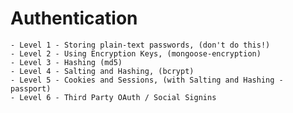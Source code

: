 # Authentication
    - Level 1 - Storing plain-text passwords, (don't do this!)
    - Level 2 - Using Encryption Keys, (mongoose-encryption)
    - Level 3 - Hashing (md5)
    - Level 4 - Salting and Hashing, (bcrypt)
    - Level 5 - Cookies and Sessions, (with Salting and Hashing - passport)
    - Level 6 - Third Party OAuth / Social Signins